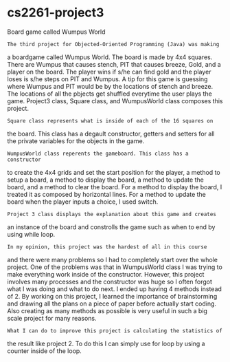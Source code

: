 # cs2261-project3
Board game called Wumpus World

	The third project for Objected-Oriented Programming (Java) was making 
a boardgame called Wumpus World. The board is made by 4x4 squares. There are
Wumpus that causes stench, PIT that causes breeze, Gold, and a player on the 
board. The player wins if s/he can find gold and the player loses is s/he 
steps on PIT and Wumpus. A tip for this game is guessing where Wumpus and PIT
would be by the locations of stench and breeze. The locations of all the 
pbjects get shuffled everytime the user plays the game. Project3 class, 
Square class, and WumpusWorld class composes this project. 

	Square class represents what is inside of each of the 16 squares on
the board. This class has a degault constructor, getters and setters for
all the private variables for the objects in the game. 

	WumpusWorld class reperents the gameboard. This class has a constructor 
to create the 4x4 grids and set the start position for the player, a method to 
setup a board, a method to display the board, a method to update the board, and
a method to clear the board. For a method to display the board, I treated it 
as composed by horizontal lines. For a method to update the board when the 
player inputs a choice, I used switch.

	Project 3 class displays the explanation about this game and creates
an instance of the board and constrolls the game such as when to end by using
while loop.

	In my opinion, this project was the hardest of all in this course
and there were many problems so I had to completely start over the whole 
project. One of the problems was that in WumpusWorld class I was trying to make 
everything work inside of the constructor. However, this project involves 
many processes and the constructor was huge so I often forgot what I was doing
and what to do next. I ended up having 4 methods instead of 2. By working on 
this project, I learned the importance of brainstorming and drawing all the 
plans on a piece of paper before actually start coding. Also creating as many
methods as possible is very useful in such a big scale project for many 
reasons.

	What I can do to improve this project is calculating the statistics of
the result like project 2. To do this I can simply use for loop by using a 
counter inside of the loop.
